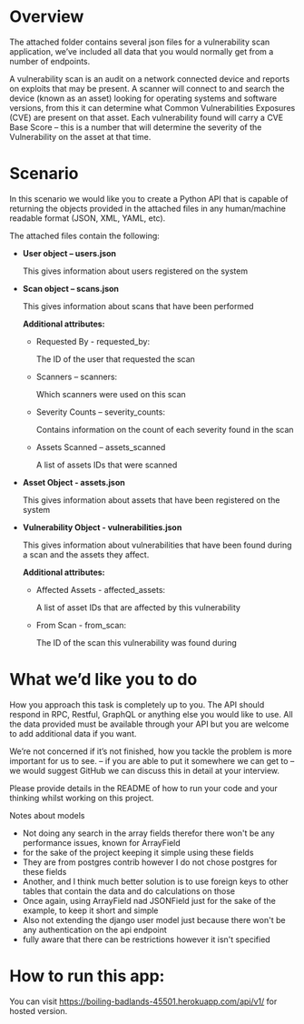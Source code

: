 Overview
========

The attached folder contains several json files for a vulnerability scan application, we’ve included all data that you would normally get from a number of endpoints.

A vulnerability scan is an audit on a network connected device and reports on exploits that may be present. A scanner will connect to and search the device (known as an asset) looking for operating systems and software versions, from this it can determine what Common Vulnerabilities Exposures (CVE) are present on that asset. Each vulnerability found will carry a CVE Base Score – this is a number that will determine the severity of the Vulnerability on the asset at that time.

Scenario
========

In this scenario we would like you to create a Python API that is capable of returning the objects provided in the attached files in any human/machine readable format (JSON, XML, YAML, etc).

The attached files contain the following:
* **User object – users.json**

    This gives information about users registered on the system

* **Scan object – scans.json**

    This gives information about scans that have been performed

    **Additional attributes:**

    * Requested By - requested_by:

        The ID of the user that requested the scan

    * Scanners – scanners:

        Which scanners were used on this scan
    * Severity Counts – severity_counts:

        Contains information on the count of each severity found in the scan

    * Assets Scanned – assets_scanned

        A list of assets IDs that were scanned

* **Asset Object - assets.json**

    This gives information about assets that have been registered on the system

* **Vulnerability Object - vulnerabilities.json**

    This gives information about vulnerabilities that have been found during a scan and the assets they affect.

    **Additional attributes:**

    * Affected Assets - affected_assets:

        A list of asset IDs that are affected by this vulnerability

    * From Scan - from_scan:

        The ID of the scan this vulnerability was found during

What we’d like you to do
========================

How you approach this task is completely up to you. The API should respond in RPC, Restful, GraphQL or anything else you would like to use. All the data provided must be available through your API but you are welcome to add additional data if you want.

We’re not concerned if it’s not finished, how you tackle the problem is more important for us to see. – if you are able to put it somewhere we can get to – we would suggest GitHub we can discuss this in detail at your interview.

Please provide details in the README of how to run your code and your thinking whilst working on this project.


Notes about models
- Not doing any search in the array fields therefor there won't be any performance issues, known for ArrayField
- for the sake of the project keeping it simple using these fields
- They are from postgres contrib however I do not chose postgres for these fields
- Another, and I think much better solution is to use foreign keys to other tables that contain the data and do calculations on those
- Once again, using ArrayField nad JSONField just for the sake of the example, to keep it short and simple
- Also not extending the django user model just because there won't be any authentication on the api endpoint
- fully aware that there can be restrictions however it isn't specified

# How to run this app:
You can  visit https://boiling-badlands-45501.herokuapp.com/api/v1/ for hosted version.